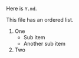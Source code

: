 <!-- ##@@ FeatureDoc @@## -->

Here is `Y.md`.

This file has an ordered list.

1. One
   - Sub item
   - Another sub item
2. Two
